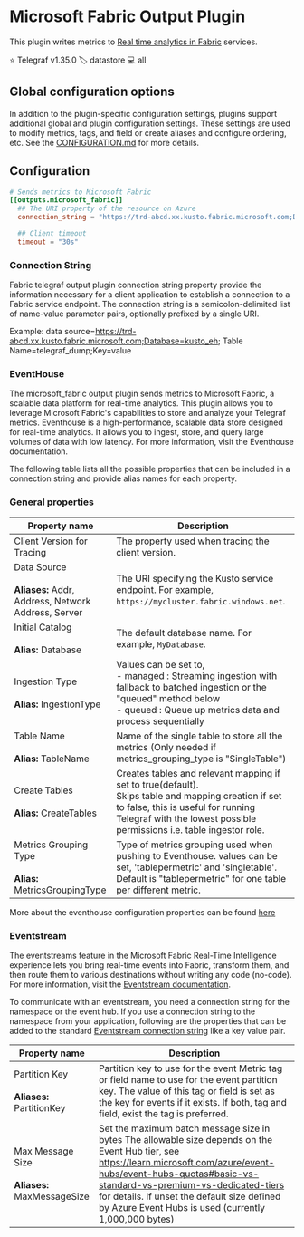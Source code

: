 # Microsoft Fabric Output Plugin

This plugin writes metrics to [Real time analytics in Fabric][fabric] services.

⭐ Telegraf v1.35.0
🏷️ datastore
💻 all

[fabric]: https://learn.microsoft.com/en-us/fabric/real-time-analytics/overview

## Global configuration options <!-- @/docs/includes/plugin_config.md -->

In addition to the plugin-specific configuration settings, plugins support
additional global and plugin configuration settings. These settings are used to
modify metrics, tags, and field or create aliases and configure ordering, etc.
See the [CONFIGURATION.md][CONFIGURATION.md] for more details.

[CONFIGURATION.md]: ../../../docs/CONFIGURATION.md#plugins

## Configuration

```toml
# Sends metrics to Microsoft Fabric
[[outputs.microsoft_fabric]]
  ## The URI property of the resource on Azure
  connection_string = "https://trd-abcd.xx.kusto.fabric.microsoft.com;Database=kusto_eh; Table Name=telegraf_dump;Key=value"

  ## Client timeout
  timeout = "30s"
```

### Connection String

Fabric telegraf output plugin connection string property provide the information necessary for a client application to establish a connection to a Fabric service endpoint. The connection string is a semicolon-delimited list of name-value parameter pairs, optionally prefixed by a single URI.

Example: data source=<https://trd-abcd.xx.kusto.fabric.microsoft.com;Database=kusto_eh>; Table Name=telegraf_dump;Key=value

### EventHouse

The microsoft_fabric output plugin sends metrics to Microsoft Fabric,
a scalable data platform for real-time analytics.
This plugin allows you to leverage Microsoft Fabric's capabilities
to store and analyze your Telegraf metrics. Eventhouse is a high-performance,
scalable data store designed for real-time analytics. It allows you to ingest,
store, and query large volumes of data with low latency. For more information,
visit the Eventhouse documentation.

The following table lists all the possible properties that can be included in a connection string and provide alias names for each property.

### General properties

| Property name | Description |
|---|---|
| Client Version for Tracing | The property used when tracing the client version. |
| Data Source</br></br>**Aliases:** Addr, Address, Network Address, Server | The URI specifying the Kusto service endpoint. For example, `https://mycluster.fabric.windows.net`. |
| Initial Catalog</br></br>**Alias:** Database | The default database name. For example, `MyDatabase`. |
| Ingestion Type</br></br>**Alias:** IngestionType | Values can be set   to,</br> - managed :  Streaming ingestion with fallback to batched ingestion or the "queued" method below</br> - queued :  Queue up metrics data and process sequentially |
| Table Name</br></br>**Alias:** TableName | Name of the single table to store all the metrics (Only needed if metrics_grouping_type is "SingleTable") |
| Create Tables</br></br>**Alias:** CreateTables | Creates tables and relevant mapping if set to true(default).</br>Skips table and mapping creation if set to false, this is useful for running Telegraf with the lowest possible permissions i.e. table ingestor role. |
| Metrics Grouping Type </br></br>**Alias:** MetricsGroupingType | Type of metrics grouping used when pushing to Eventhouse. values can be set, 'tablepermetric' and 'singletable'. Default is "tablepermetric" for one table per different metric.|

More about the eventhouse configuration properties
can be found [here](./EVENTHOUSE_CONFIGS.md)

### Eventstream

The eventstreams feature in the Microsoft Fabric Real-Time Intelligence
experience lets you bring real-time events into Fabric, transform them,
and then route them to various destinations without writing any code (no-code).
For more information, visit the [Eventstream documentation][eventstream_docs].  

To communicate with an eventstream, you need a connection string for the namespace or the event hub. If you use a connection string to the namespace from your application, following are the properties that can be added to the standard [Eventstream connection string][ecs] like a key value pair.

| Property name | Description |
|---|---|
| Partition Key </br></br>**Aliases:**  PartitionKey | Partition key to use for the event Metric tag or field name to use for the event partition key. The value of this tag or field is set as the key for events if it exists. If both, tag and field, exist the tag is preferred. |
| Max Message Size</br></br>**Aliases:** MaxMessageSize |   Set the maximum batch message size in bytes The allowable size depends on the Event Hub tier, see <https://learn.microsoft.com/azure/event-hubs/event-hubs-quotas#basic-vs-standard-vs-premium-vs-dedicated-tiers> for details. If unset the default size defined by Azure Event Hubs is used (currently 1,000,000 bytes) |

[ecs]: https://learn.microsoft.com/azure/event-hubs/event-hubs-get-connection-string

[eventstream_docs]: https://learn.microsoft.com/fabric/real-time-intelligence/event-streams/overview?tabs=enhancedcapabilities
